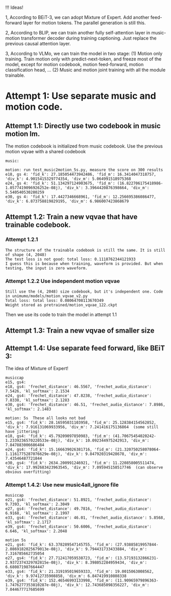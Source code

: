 !!! Ideas!

1, According to BEiT-3, we can adopt Mixture of Expert. Add another feed-forward layer for motion tokens.
The parallel generation is still this.

2, According to BLIP, we can train another fully self-attention layer in music-motion transformer decoder
during training captioning. Just replace the previous causal attention layer.

3, According to VLMo, we can train the model in two stage: (1) Motion only training. Train motion only with
predict-next-token, and freeze most of the model, except for motion codebook, motion feed-forward, motion classification
head, ... (2) Music and motion joint training with all the module trainable.



# Attempt 1: Use separate music and motion code.

## Attempt 1.1: Directly use two codebook in music motion lm. 
The motion codebook is initialized from music codebook. Use the previous motion vqvae with a shared codebook
    
    music: 

    motion: run test_music2motion_5s.py, measure the score on 300 results
    e18, gs 4: 'fid_k': 27.185054473942486, 'fid_m': 16.3414047318757, 'div_k': 4.9015415329774354, 'div_m': 5.064991518975368
    e24, gs 4: 'fid_k': 51.134297124903675, 'fid_m': (16.822706175418986-1.0577419096926252e-08j), 'div_k': 3.3964420876398664, 'div_m': 5.540540530280259
    e30, gs 4: 'fid_k': 17.4427346668961, 'fid_m': 12.256695386086477, 'div_k': 6.873758819829195, 'div_m': 6.986007423868679


## Attempt 1.2: Train a new vqvae that have trainable codebook.

### Attempt 1.2.1
    The structure of the trainable codebook is still the same. It is still of shape (4, 2048)
    The test loss is not good: total loss: 0.1118762344121933
    I guess this is because when training, waveform is provided. But when testing, the input is zero waveform.

### Attempt 1.2.2 Use independent motion vqvae
    Still use the (4, 2048) size codebook, but it's independent one. Code in unimumo/models/motion_vqvae_v2.py
    Total loss: total loss: 0.08064708113670349
    Weight stored as pretrained/motion_vqvae_122.ckpt

Then we use its code to train the model in attempt 1.1


## Attempt 1.3: Train a new vqvae of smaller size


## Attempt 1.4: Use separate feed forward, like BEiT 3: 
The idea of Mixture of Expert!
    
    musiccap
    e15, gs4:
    e18, gs4: 'frechet_distance': 46.5567, 'frechet_audio_distance': 7.5426, 'kl_softmax': 2.1534
    e24, gs4: 'frechet_distance': 47.8238, 'frechet_audio_distance': 7.8338, 'kl_softmax': 2.1283
    e30, gs4: 'frechet_distance': 46.51, 'frechet_audio_distance': 7.8986, 'kl_softmax': 2.1483

    motion: 5s  These all looks not bad
    e15, gs4: 'fid_k': 28.16595031103958, 'fid_m': 25.128384154562852, 'div_k': 7.916131069933956, 'div_m': 7.241416175136864  (some still have jittering)
    e18, gs4: 'fid_k': 45.79209097850983, 'fid_m': (41.70675454020242-1.2339236570220533e-08j), 'div_k': 10.092344975242913, 'div_m': 7.847883006686484
    e24, gs4: 'fid_k': 15.166639026381716, 'fid_m': (21.320750258078064-1.1161775287076629e-08j), 'div_k': 9.847920319428678, 'div_m': 7.43546487721844
    e30, gs4: 'fid_k': 2634.200991246921, 'fid_m': 11.220858005511474, 'div_k': 17.992683423963545, 'div_m': 7.095945158517746  (can observe obvious overfitting)

### Attempt 1.4.2: Use new music4all_ignore file

    musiccap
    e21, gs4: 'frechet_distance': 51.8921, 'frechet_audio_distance': 9.7393, 'kl_softmax': 2.3049
    e27, gs4: 'frechet_distance': 49.7816, 'frechet_audio_distance': 6.9168, 'kl_softmax': 2.1997
    e33, gs4: 'frechet_distance': 46.01, 'frechet_audio_distance': 5.8568, 'kl_softmax': 2.1717
    e39, gs4: 'frechet_distance': 50.6006, 'frechet_audio_distance': 6.646, 'kl_softmax': 2.2048

    motion 5s
    e21, gs4: 'fid_k': 63.378289547145755, 'fid_m': (27.93885819957844-2.0869182025679013e-08j), 'div_k': 9.794431733433884, 'div_m': 7.316785662735054
    e27, gs4: 'fid_k': 27.712417059538723, 'fid_m': (13.57193132866231-2.9372374329782815e-08j), 'div_k': 8.398052284959434, 'div_m': 6.680871987664447
    e33, gs4: 'fid_k': 21.319195019659333, 'fid_m': 19.0015063008562, 'div_k': 9.97412735908858, 'div_m': 6.847419910808338
    e39, gs4: 'fid_k': 152.46546993133998, 'fid_m': (11.90965979896363-1.7476277353810287e-08j), 'div_k': 12.743685098356227, 'div_m': 7.044677717685699

